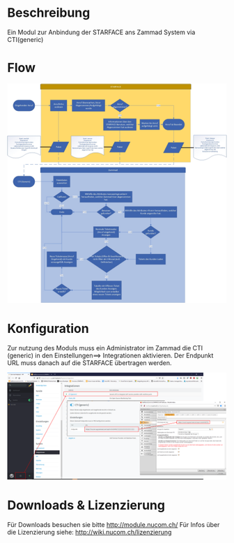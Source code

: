 <!-- TITLE: Zammad-CTI -->
# Beschreibung
Ein Modul zur Anbindung der STARFACE ans Zammad System via CTI(generic)

# Flow
![Zammad Flow](/uploads/zammad-cti/zammad-flow.jpg "Zammad Flow")
# Konfiguration
Zur nutzung des Moduls muss ein Administrator im Zammad die CTI (generic) in den Einstellungen==> Integrationen aktivieren.
Der Endpunkt URL muss danach auf die STARFACE übertragen werden.

![Zammad Cti Activate](/uploads/zammad-cti/zammad-cti-activate.png "Zammad Cti Activate")

# Downloads & Lizenzierung
Für Downloads besuchen sie bitte http://module.nucom.ch/
Für Infos über die Lizenzierung siehe: http://wiki.nucom.ch/lizenzierung
